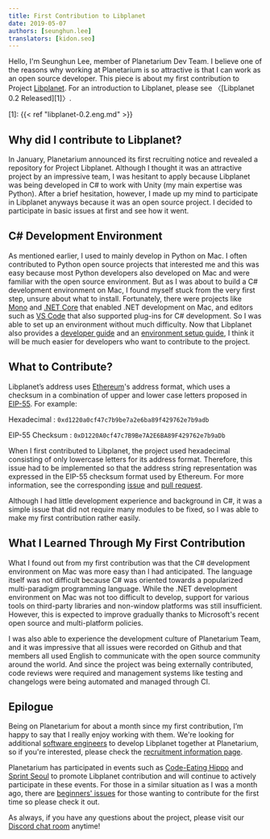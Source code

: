 ```yaml
---
title: First Contribution to Libplanet
date: 2019-05-07
authors: [seunghun.lee]
translators: [kidon.seo]
---
```



Hello, I'm Seunghun Lee, member of Planetarium Dev Team. I believe one of the reasons why working at Planetarium is so attractive is that I can work as an open source developer. This piece is about my first contribution to Project [Libplanet][]. For an introduction to Libplanet, please see 〈[Libplanet 0.2 Released][1]〉.

[Libplanet]: https://github.com/planetarium/libplanet
[1]: {{< ref "libplanet-0.2.eng.md" >}}

Why did I contribute to Libplanet?
----------------------------

In January, Planetarium announced its first recruiting notice and revealed a repository for Project Libplanet. Although I thought it was an attractive project by an impressive team, I was hesitant to apply because Libplanet was being developed in C# to work with Unity (my main expertise was Python). After a brief hesitation, however, I made up my mind to participate in Libplanet anyways because it was an open source project. I decided to participate in basic issues at first and see how it went.
 
C# Development Environment 
------------

As mentioned earlier, I used to mainly develop in Python on Mac. I often contributed to Python open source projects that interested me and this was easy because most Python developers also developed on Mac and were familiar with the open source environment. But as I was about to build a C# development environment on Mac, I found myself stuck from the very first step, unsure about what to install. Fortunately, there were projects like [Mono][] and [.NET Core][2] that enabled .NET development on Mac, and editors such as [VS Code][] that also supported plug-ins for C# development. So I was able to set up an environment without much difficulty. Now that Libplanet also provides a [developer guide][3] and an [environment setup guide][4], I think it will be much easier for developers who want to contribute to the project.

[Mono]: https://www.mono-project.com/
[2]: https://en.wikipedia.org/wiki/.NET_Core
[VS Code]: https://code.visualstudio.com/
[3]: https://github.com/planetarium/libplanet/blob/master/CONTRIBUTING.md
[4]: https://gist.github.com/dahlia/5333634f62509293cd46c0e4ba65b2f5

What to Contribute?
------------------

Libplanet’s address uses [Ethereum][5]'s address format, which uses a checksum in a combination of upper and lower case letters proposed in [EIP-55][]. For example:

Hexadecimal
:  `0xd1220a0cf47c7b9be7a2e6ba89f429762e7b9adb`

EIP-55 Checksum
:  `0xD1220A0cf47c7B9Be7A2E6BA89F429762e7b9aDb`


When I first contributed to Libplanet, the project used hexadecimal consisting of only lowercase letters for its address format. Therefore, this issue had to be implemented so that the address string representation was expressed in the EIP-55 checksum format used by Ethereum. For more information, see the corresponding [issue][6] and [pull request][7].

Although I had little development experience and background in C#, it was a simple issue that did not require many modules to be fixed, so I was able to make my first contribution rather easily.

[5]: https://www.ethereum.org/
[EIP-55]: https://github.com/ethereum/EIPs/blob/master/EIPS/eip-55.md
[6]: https://github.com/planetarium/libplanet/issues/33
[7]: https://github.com/planetarium/libplanet/pull/43

## What I Learned Through My First Contribution

What I found out from my first contribution was that the C# development environment on Mac was more easy than I had anticipated. The language itself was not difficult because C# was oriented towards a popularized multi-paradigm programming language. While the .NET development environment on Mac was not too difficult to develop, support for various tools on third-party libraries and non-window platforms was still insufficient. However, this is expected to improve gradually thanks to Microsoft's recent open source and multi-platform policies.

I was also able to experience the development culture of Planetarium Team, and it was impressive that all issues were recorded on Github and that members all used English to communicate with the open source community around the world. And since the project was being externally contributed, code reviews were required and management systems like testing and changelogs were being automated and managed through CI.

## Epilogue

Being on Planetarium for about a month since my first contribution, I’m happy to say that I really enjoy working with them. We're looking for additional [software engineers][8] to develop Libplanet together at Planetarium, so if you're interested, please check the [recruitment information page][9].

Planetarium has participated in events such as [Code-Eating Hippo][10] and [Sprint Seoul][11] to promote Libplanet contribution and will continue to actively participate in these events. For those in a similar situation as I was a month ago, there are [beginners' issues][12] for those wanting to contribute for the first time so please check it out.

As always, if you have any questions about the project, please visit our [Discord chat room][13] anytime!

[8]: https://www.notion.so/8996647777d24491a5dc92d82ba37ec2
[9]: https://www.notion.so/98129a2f333d4d17b25ce268d72d326c
[10]: https://comuka.nonce.community/
[11]: https://sprintseoul.org/
[12]: https://github.com/planetarium/libplanet/issues?q=is%3Aissue+is%3Aopen+label%3A%22good+first+issue%22
[13]: https://discord.gg/ue9fgc3

